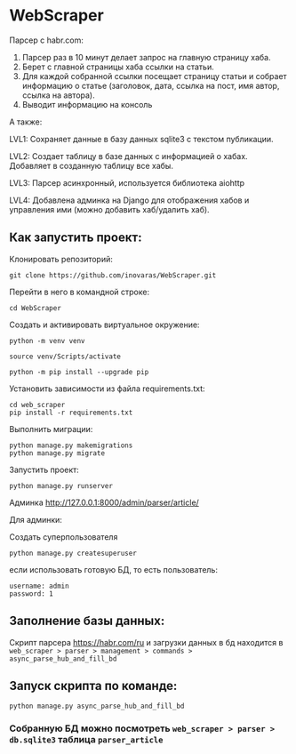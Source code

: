 # WebScraper
Парсер с habr.com:

1) Парсер раз в 10 минут делает запрос на главную страницу хаба.
2) Берет с главной страницы хаба ссылки на статьи.
3) Для каждой собранной ссылки посещает страницу статьи и собрает информацию о статье (заголовок, дата, ссылка на пост, имя автор, ссылка на автора).
4) Выводит информацию на консоль

А также:

LVL1: Сохраняет данные в базу данных sqlite3 с текстом публикации. 

LVL2: Создает таблицу в базе данных с информацией о хабах.
      Добавляет в созданную таблицу все хабы.

LVL3: Парсер асинхронный, используется библиотека aiohttp

LVL4: Добавлена админка на Django для отображения хабов и управления ими (можно добавить хаб/удалить хаб).

## Как запустить проект:

Клонировать репозиторий:

```
git clone https://github.com/inovaras/WebScraper.git
```

Перейти в него в командной строке:
```
cd WebScraper
```

Cоздать и активировать виртуальное окружение:

```
python -m venv venv
```

```
source venv/Scripts/activate
```

```
python -m pip install --upgrade pip
```

Установить зависимости из файла requirements.txt:

```
cd web_scraper
pip install -r requirements.txt
```

Выполнить миграции:

```
python manage.py makemigrations
python manage.py migrate
```

Запустить проект:

```
python manage.py runserver
```
Админка http://127.0.0.1:8000/admin/parser/article/

Для админки:

Создать суперпользователя
```
python manage.py createsuperuser
```
если использовать готовую БД, то есть пользователь:
```
username: admin
password: 1 
```



## Заполнение базы данных:
Скрипт парсера https://habr.com/ru и загрузки данных в бд находится в 
```web_scraper > parser > management > commands > async_parse_hub_and_fill_bd``` 

## Запуск скрипта по команде:
```
python manage.py async_parse_hub_and_fill_bd
```

### Собранную БД можно посмотреть ```web_scraper > parser > db.sqlite3``` таблица ```parser_article```
